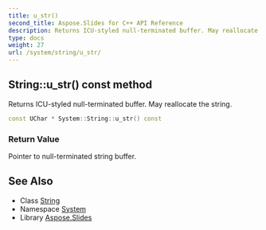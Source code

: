 ```yaml
---
title: u_str()
second_title: Aspose.Slides for C++ API Reference
description: Returns ICU-styled null-terminated buffer. May reallocate the string.
type: docs
weight: 27
url: /system/string/u_str/
---
```

## String::u_str() const method


Returns ICU-styled null-terminated buffer. May reallocate the string.

```cpp
const UChar * System::String::u_str() const
```


### Return Value

Pointer to null-terminated string buffer.

## See Also

* Class [String](../)
* Namespace [System](../../)
* Library [Aspose.Slides](../../../)